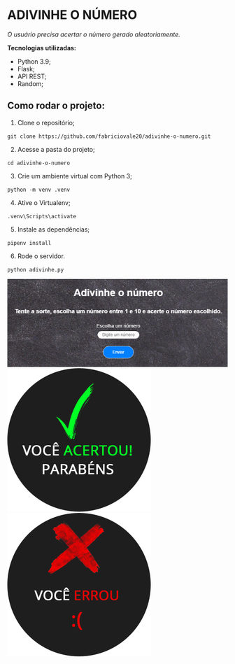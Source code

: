 # ADIVINHE O NÚMERO

*O usuário precisa acertar o número gerado aleatoriamente.*

**Tecnologias utilizadas:**
- Python 3.9;
- Flask;
- API REST;
- Random;

## Como rodar o projeto:
1. Clone o repositório;
```
git clone https://github.com/fabriciovale20/adivinhe-o-numero.git
```
2. Acesse a pasta do projeto;
```
cd adivinhe-o-numero
```
3. Crie um ambiente virtual com Python 3;
```
python -m venv .venv
```
4. Ative o Virtualenv;
```
.venv\Scripts\activate
```
5. Instale as dependências;
```
pipenv install
```
6. Rode o servidor.
```
python adivinhe.py
```

![alt text](jogo.png) ![alt text](static/acertou.png) ![alt text](static/errou.png)
